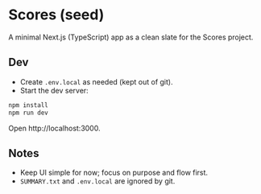 # Scores (seed)

A minimal Next.js (TypeScript) app as a clean slate for the Scores project.

## Dev

- Create `.env.local` as needed (kept out of git).
- Start the dev server:

```bash
npm install
npm run dev
```

Open http://localhost:3000.

## Notes

- Keep UI simple for now; focus on purpose and flow first.
- `SUMMARY.txt` and `.env.local` are ignored by git.
